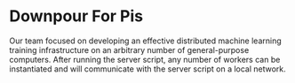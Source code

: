 # Downpour For Pis

Our team focused on developing an effective distributed machine learning training infrastructure on an arbitrary number of general-purpose computers. After running the server script, any number of workers can be instantiated and will communicate with the server script on a local network.

